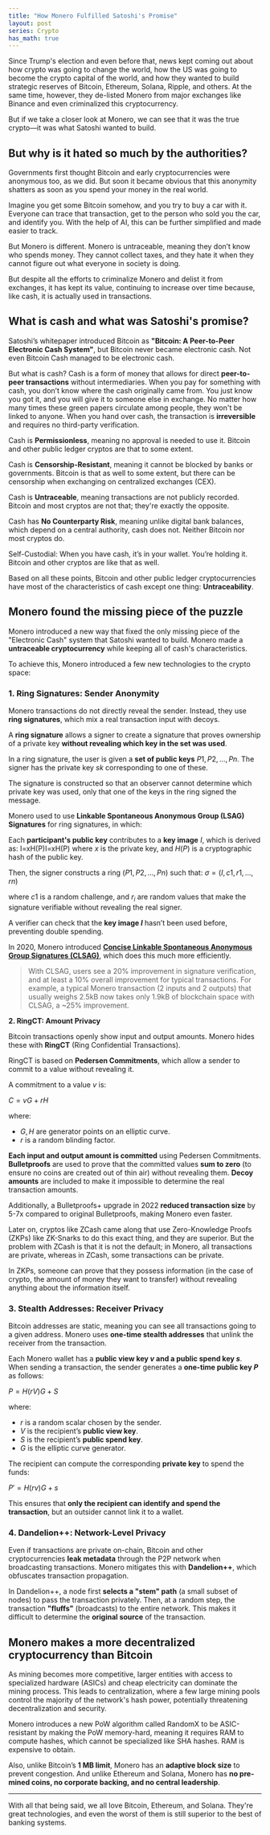 ```yaml
---
title: "How Monero Fulfilled Satoshi's Promise"
layout: post
series: Crypto
has_math: true
---
```


Since Trump's election and even before that, news kept coming out about how crypto was going to change the world, how the US was going to become the crypto capital of the world, and how they wanted to build strategic reserves of Bitcoin, Ethereum, Solana, Ripple, and others. At the same time, however, they de-listed Monero from major exchanges like Binance and even criminalized this cryptocurrency.

But if we take a closer look at Monero, we can see that it was the true crypto—it was what Satoshi wanted to build.

## But why is it hated so much by the authorities?

Governments first thought Bitcoin and early cryptocurrencies were anonymous too, as we did. But soon it became obvious that this anonymity shatters as soon as you spend your money in the real world.

Imagine you get some Bitcoin somehow, and you try to buy a car with it. Everyone can trace that transaction, get to the person who sold you the car, and identify you. With the help of AI, this can be further simplified and made easier to track.

But Monero is different. Monero is untraceable, meaning they don’t know who spends money. They cannot collect taxes, and they hate it when they cannot figure out what everyone in society is doing.

But despite all the efforts to criminalize Monero and delist it from exchanges, it has kept its value, continuing to increase over time because, like cash, it is actually used in transactions.

## What is cash and what was Satoshi's promise?

Satoshi’s whitepaper introduced Bitcoin as **"Bitcoin: A Peer-to-Peer Electronic Cash System"**, but Bitcoin never became electronic cash. Not even Bitcoin Cash managed to be electronic cash.

But what is cash? Cash is a form of money that allows for direct **peer-to-peer transactions** without intermediaries. When you pay for something with cash, you don’t know where the cash originally came from. You just know you got it, and you will give it to someone else in exchange. No matter how many times these green papers circulate among people, they won't be linked to anyone. When you hand over cash, the transaction is **irreversible** and requires no third-party verification.

Cash is **Permissionless**, meaning no approval is needed to use it. Bitcoin and other public ledger cryptos are that to some extent.

Cash is **Censorship-Resistant**, meaning it cannot be blocked by banks or governments. Bitcoin is that as well to some extent, but there can be censorship when exchanging on centralized exchanges (CEX).

Cash is **Untraceable**, meaning transactions are not publicly recorded. Bitcoin and most cryptos are not that; they're exactly the opposite.

Cash has **No Counterparty Risk**, meaning unlike digital bank balances, which depend on a central authority, cash does not. Neither Bitcoin nor most cryptos do.

Self-Custodial: When you have cash, it’s in your wallet. You’re holding it. Bitcoin and other cryptos are like that as well.

Based on all these points, Bitcoin and other public ledger cryptocurrencies have most of the characteristics of cash except one thing: **Untraceability**.

## Monero found the missing piece of the puzzle

Monero introduced a new way that fixed the only missing piece of the "Electronic Cash" system that Satoshi wanted to build. Monero made a **untraceable cryptocurrency** while keeping all of cash's characteristics.

To achieve this, Monero introduced a few new technologies to the crypto space:

### **1. Ring Signatures: Sender Anonymity**

Monero transactions do not directly reveal the sender. Instead, they use **ring signatures**, which mix a real transaction input with decoys.

A **ring signature** allows a signer to create a signature that proves ownership of a private key **without revealing which key in the set was used**.

In a ring signature, the user is given a **set of public keys** $P1, P2, …, Pn$. The signer has the private key $sk$ corresponding to one of these.

The signature is constructed so that an observer cannot determine which private key was used, only that one of the keys in the ring signed the message.

Monero used to use **Linkable Spontaneous Anonymous Group (LSAG) Signatures** for ring signatures, in which:

Each **participant's public key** contributes to a **key image** $I$, which is derived as: I=xH(P)I=xH(P) where $x$ is the private key, and $H(P)$ is a cryptographic hash of the public key.

Then, the signer constructs a ring $(P1, P2, …, Pn)$ such that: $σ=(I,c1,r1,…,rn)$

where $c1$ is a random challenge, and $r_i$ are random values that make the signature verifiable without revealing the real signer.

A verifier can check that the **key image $I$** hasn’t been used before, preventing double spending.

In 2020, Monero introduced **[Concise Linkable Spontaneous Anonymous Group Signatures (CLSAG)](https://eprint.iacr.org/2019/654.pdf)**, which does this much more efficiently.

> With CLSAG, users see a 20% improvement in signature verification, and at least a 10% overall improvement for typical transactions. For example, a typical Monero transaction (2 inputs and 2 outputs) that usually weighs 2.5kB now takes only 1.9kB of blockchain space with CLSAG, a ~25% improvement.

**2. RingCT: Amount Privacy**

Bitcoin transactions openly show input and output amounts. Monero hides these with **RingCT** (Ring Confidential Transactions).

RingCT is based on **Pedersen Commitments**, which allow a sender to commit to a value without revealing it.

A commitment to a value $v$ is:

$C=vG+rH$

where:

- $G, H$ are generator points on an elliptic curve.
- $r$ is a random blinding factor.

**Each input and output amount is committed** using Pedersen Commitments. **Bulletproofs** are used to prove that the committed values **sum to zero** (to ensure no coins are created out of thin air) without revealing them. **Decoy amounts** are included to make it impossible to determine the real transaction amounts.

Additionally, a Bulletproofs+ upgrade in 2022 **reduced transaction size** by 5-7x compared to original Bulletproofs, making Monero even faster.

Later on, cryptos like ZCash came along that use Zero-Knowledge Proofs (ZKPs) like ZK-Snarks to do this exact thing, and they are superior. But the problem with ZCash is that it is not the default; in Monero, all transactions are private, whereas in ZCash, some transactions can be private.

In ZKPs, someone can prove that they possess information (in the case of crypto, the amount of money they want to transfer) without revealing anything about the information itself.

### **3. Stealth Addresses: Receiver Privacy**

Bitcoin addresses are static, meaning you can see all transactions going to a given address. Monero uses **one-time stealth addresses** that unlink the receiver from the transaction.

Each Monero wallet has a **public view key $v$ and a public spend key $s$**. When sending a transaction, the sender generates a **one-time public key $P$** as follows:

$P=H(rV)G+S$

where:

- $r$ is a random scalar chosen by the sender.
- $V$ is the recipient’s **public view key**.
- $S$ is the recipient’s **public spend key**.
- $G$ is the elliptic curve generator.

The recipient can compute the corresponding **private key** to spend the funds: 

$P′=H(rv)G+s$

This ensures that **only the recipient can identify and spend the transaction**, but an outsider cannot link it to a wallet.

### **4. Dandelion++: Network-Level Privacy**

Even if transactions are private on-chain, Bitcoin and other cryptocurrencies **leak metadata** through the P2P network when broadcasting transactions. Monero mitigates this with **Dandelion++**, which obfuscates transaction propagation.

In Dandelion++, a node first **selects a "stem" path** (a small subset of nodes) to pass the transaction privately. Then, at a random step, the transaction **"fluffs"** (broadcasts) to the entire network. This makes it difficult to determine the **original source** of the transaction.

## Monero makes a more decentralized cryptocurrency than Bitcoin

As mining becomes more competitive, larger entities with access to specialized hardware (ASICs) and cheap electricity can dominate the mining process. This leads to centralization, where a few large mining pools control the majority of the network's hash power, potentially threatening decentralization and security.

Monero introduces a new PoW algorithm called RandomX to be ASIC-resistant by making the PoW memory-hard, meaning it requires RAM to compute hashes, which cannot be specialized like SHA hashes. RAM is expensive to obtain.

Also, unlike Bitcoin’s **1 MB limit**, Monero has an **adaptive block size** to prevent congestion. And unlike Ethereum and Solana, Monero has **no pre-mined coins, no corporate backing, and no central leadership**.

---

With all that being said, we all love Bitcoin, Ethereum, and Solana. They're great technologies, and even the worst of them is still superior to the best of banking systems.
